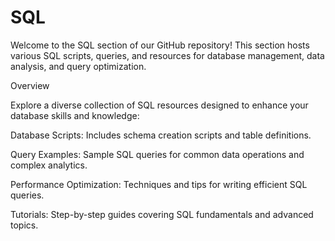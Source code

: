 # SQL

Welcome to the SQL section of our GitHub repository! This section hosts various SQL scripts, queries, and resources for database management, data analysis, and query optimization.

Overview

Explore a diverse collection of SQL resources designed to enhance your database skills and knowledge:

Database Scripts: Includes schema creation scripts and table definitions.

Query Examples: Sample SQL queries for common data operations and complex analytics.

Performance Optimization: Techniques and tips for writing efficient SQL queries.

Tutorials: Step-by-step guides covering SQL fundamentals and advanced topics.
